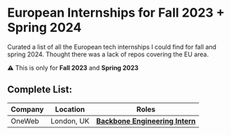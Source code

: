 # European Internships for Fall 2023 + Spring 2024

Curated a list of all the European tech internships I could find for fall and spring 2024. Thought there was a lack of repos covering the EU area.

⚠️ This is only for **Fall 2023** and **Spring 2023**

## Complete List:

| Company                                             | Location   | Roles |
| --------------------------------------------------- | ---------- | ----------- |
| OneWeb | London, UK       | [**Backbone Engineering Intern**](https://oneweb.net/work-with-us/careers/vacancies/4835952)      


